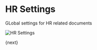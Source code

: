 # HR Settings

GLobal settings for HR related documents

<img class="screenshot" alt="HR Settings" src="/docs/assets/img/human-resources/hr-settings.png">

{next}